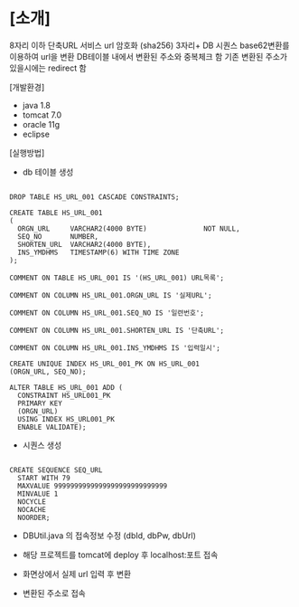 # [소개]

8자리 이하 단축URL 서비스
url 암호화 (sha256) 3자리+ DB 시퀀스 base62변환를 이용하여 url을 변환
DB테이블 내에서 변환된 주소와 중복체크 함
기존 변환된 주소가 있을시에는 redirect 함

[개발환경]

* java 1.8
* tomcat 7.0
* oracle 11g
* eclipse

[실행방법]

* db 테이블 생성 
<pre><code>
DROP TABLE HS_URL_001 CASCADE CONSTRAINTS;

CREATE TABLE HS_URL_001
(
  ORGN_URL     VARCHAR2(4000 BYTE)              NOT NULL,
  SEQ_NO       NUMBER,
  SHORTEN_URL  VARCHAR2(4000 BYTE),
  INS_YMDHMS   TIMESTAMP(6) WITH TIME ZONE
);

COMMENT ON TABLE HS_URL_001 IS '(HS_URL_001) URL목록';

COMMENT ON COLUMN HS_URL_001.ORGN_URL IS '실제URL';

COMMENT ON COLUMN HS_URL_001.SEQ_NO IS '일련번호';

COMMENT ON COLUMN HS_URL_001.SHORTEN_URL IS '단축URL';

COMMENT ON COLUMN HS_URL_001.INS_YMDHMS IS '입력일시';

CREATE UNIQUE INDEX HS_URL_001_PK ON HS_URL_001
(ORGN_URL, SEQ_NO);

ALTER TABLE HS_URL_001 ADD (
  CONSTRAINT HS_URL001_PK
  PRIMARY KEY
  (ORGN_URL)
  USING INDEX HS_URL001_PK
  ENABLE VALIDATE);
</code></pre>
* 시퀀스 생성
<pre><code>
CREATE SEQUENCE SEQ_URL
  START WITH 79
  MAXVALUE 9999999999999999999999999999
  MINVALUE 1
  NOCYCLE
  NOCACHE
  NOORDER;
</code></pre>
* DBUtil.java 의 접속정보 수정 (dbId, dbPw, dbUrl)

* 해당 프로젝트를 tomcat에 deploy 후 localhost:포트 접속

* 화면상에서 실제 url 입력 후 변환

* 변환된 주소로 접속
